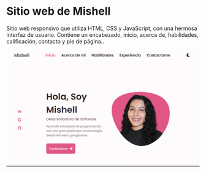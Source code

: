 # Sitio web de Mishell
Sitio web responsivo que utiliza HTML, CSS y JavaScript, con una hermosa interfaz de usuario. Contiene un encabezado, inicio, acerca de, habilidades, calificación, contacto y pie de página..

![Resume cv](/preview.png)
